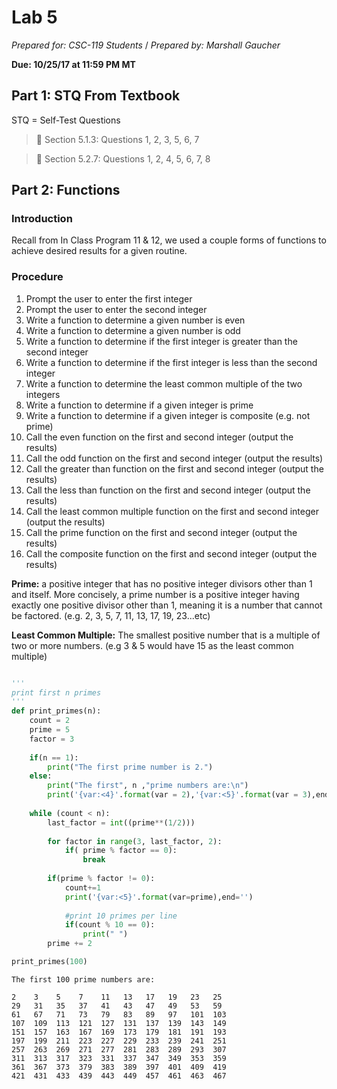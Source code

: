 # Lab 5
_Prepared for: CSC-119 Students_ /
_Prepared by: Marshall Gaucher_


**Due: 10/25/17 at 11:59 PM MT**

## Part 1: STQ From Textbook
STQ = Self-Test Questions

> :blue_book: Section 5.1.3: Questions 1, 2, 3, 5, 6, 7

> :blue_book: Section 5.2.7: Questions 1, 2, 4, 5, 6, 7, 8

## Part 2: Functions
### Introduction
Recall from In Class Program 11 & 12, we used a couple forms of functions to achieve desired results for a given routine.


### Procedure

1. Prompt the user to enter the first integer
2. Prompt the user to enter the second integer
3. Write a function to determine a given number is even
4. Write a function to determine a given number is odd
5. Write a function to determine if the first integer is greater than the second integer
6. Write a function to determine if the first integer is less than the second integer
7. Write a function to determine the least common multiple of the two integers
8. Write a function to determine if a given integer is prime
9. Write a function to determine if a given integer is composite (e.g. not prime)
10. Call the even function on the first and second integer (output the results)
11. Call the odd function on the first and second integer (output the results)
12. Call the greater than function on the first and second integer (output the results)
13. Call the less than function on the first and second integer (output the results)
14. Call the least common multiple function on the first and second integer (output the results)
15. Call the prime function on the first and second integer (output the results)
16. Call the composite function on the first and second integer (output the results)

**Prime:** a positive integer that has no positive integer divisors other than 1 and itself. More concisely, a prime number is a positive integer having exactly one positive divisor other than 1, meaning it is a number that cannot be factored. (e.g. 2, 3, 5, 7, 11, 13, 17, 19, 23...etc)

**Least Common Multiple:** The smallest positive number that is a multiple of two or more numbers. (e.g 3 & 5 would have 15 as the least common multiple)

```python

'''
print first n primes
'''
def print_primes(n):
    count = 2
    prime = 5
    factor = 3
    
    if(n == 1):
        print("The first prime number is 2.")
    else:
        print("The first", n ,"prime numbers are:\n")
        print('{var:<4}'.format(var = 2),'{var:<5}'.format(var = 3),end='')
    
    while (count < n):
        last_factor = int((prime**(1/2)))
        
        for factor in range(3, last_factor, 2):
            if( prime % factor == 0):
                break
        
        if(prime % factor != 0):
            count+=1
            print('{var:<5}'.format(var=prime),end='')
            
            #print 10 primes per line
            if(count % 10 == 0):
                print(" ")
        prime += 2

print_primes(100)  

```

```
The first 100 prime numbers are:

2    3    5    7    11   13   17   19   23   25    
29   31   35   37   41   43   47   49   53   59    
61   67   71   73   79   83   89   97   101  103   
107  109  113  121  127  131  137  139  143  149   
151  157  163  167  169  173  179  181  191  193   
197  199  211  223  227  229  233  239  241  251   
257  263  269  271  277  281  283  289  293  307   
311  313  317  323  331  337  347  349  353  359   
361  367  373  379  383  389  397  401  409  419   
421  431  433  439  443  449  457  461  463  467   
```
